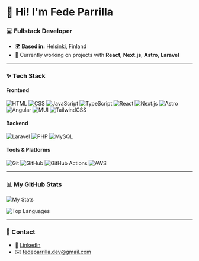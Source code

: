 # 👋 Hi! I'm Fede Parrilla

### 💻 Fullstack Developer
- 🌍 **Based in:** Helsinki, Finland  
- 🔭 Currently working on projects with **React**, **Next.js**, **Astro**, **Laravel**

---

### ✨ Tech Stack

#### **Frontend**  
![HTML](https://img.shields.io/badge/-HTML-E34F26?style=flat&logo=HTML5&logoColor=white) ![CSS](https://img.shields.io/badge/-CSS-1572B6?style=flat&logo=CSS3&logoColor=white) ![JavaScript](https://img.shields.io/badge/-JavaScript-F7DF1E?style=flat&logo=JavaScript&logoColor=black) ![TypeScript](https://img.shields.io/badge/-TypeScript-3178C6?style=flat&logo=TypeScript&logoColor=white) ![React](https://img.shields.io/badge/-React-61DAFB?style=flat&logo=React&logoColor=black) ![Next.js](https://img.shields.io/badge/-Next.js-000000?style=flat&logo=Next.js&logoColor=white) ![Astro](https://img.shields.io/badge/-Astro-FF5D01?style=flat&logo=Astro&logoColor=white) ![Angular](https://img.shields.io/badge/-Angular-DD0031?style=flat&logo=Angular&logoColor=white) ![MUI](https://img.shields.io/badge/-MUI-007FFF?style=flat&logo=Material-UI&logoColor=white) ![TailwindCSS](https://img.shields.io/badge/-TailwindCSS-38B2AC?style=flat&logo=TailwindCSS&logoColor=white)

#### **Backend**  
![Laravel](https://img.shields.io/badge/-Laravel-333333?style=flat&logo=LARAVEL) ![PHP](https://img.shields.io/badge/-PHP-777BB4?style=flat&logo=PHP&logoColor=white) ![MySQL](https://img.shields.io/badge/-MySQL-4479A1?style=flat&logo=MySQL&logoColor=white)

#### **Tools & Platforms**  
![Git](https://img.shields.io/badge/-Git-F05032?style=flat&logo=Git&logoColor=white) ![GitHub](https://img.shields.io/badge/-GitHub-181717?style=flat&logo=GitHub&logoColor=white) ![GitHub Actions](https://img.shields.io/badge/-GitHub_Actions-2088FF?style=flat&logo=GitHub-Actions&logoColor=white) ![AWS](https://img.shields.io/badge/-AWS-232F3E?style=flat&logo=Amazon-AWS&logoColor=white)

---

### 📊 My GitHub Stats

![My Stats](https://github-readme-stats.vercel.app/api?username=fedeparrilla10&show_icons=true&theme=radical)

![Top Languages](https://github-readme-stats.vercel.app/api/top-langs/?username=fedeparrilla10&layout=compact&theme=radical)

---

### 🔗 Contact
- 💼 [LinkedIn](https://linkedin.com/in/fedeparrilla)
- ✉️ fedeparrilla.dev@gmail.com
